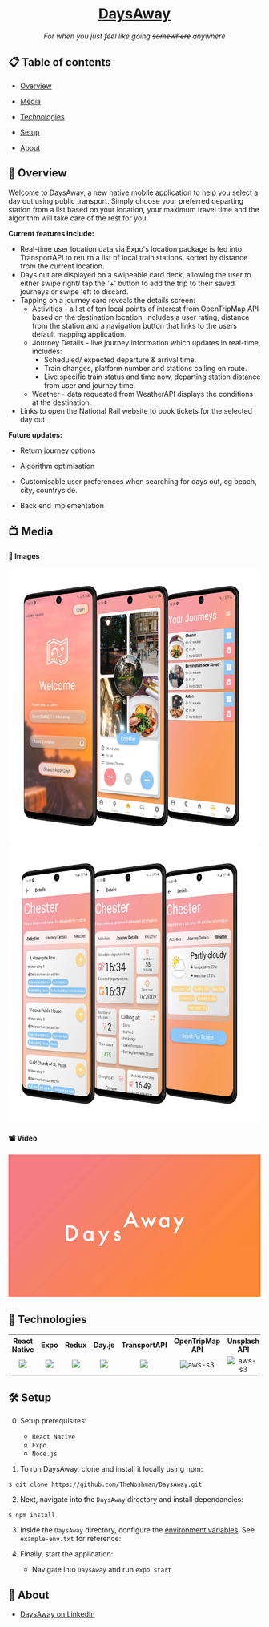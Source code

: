 <h1 align="center">
  <a href="#">
    DaysAway
  </a>
</h1>
<div align="center"> <i>For when you just feel like going <del>somewhere</del> anywhere</i></div>

## 📋 Table of contents

* [Overview](#-overview)

* [Media](#-media)

* [Technologies](#-technologies)

* [Setup](#-setup)

* [About](#-about)

  

## 🔭 Overview

Welcome to DaysAway, a new native mobile application to help you select a day out using public transport. Simply choose your preferred departing station from a list based on your location, your maximum travel time and the algorithm will take care of the rest for you. 

**Current features include:**

- Real-time user location data via Expo's location package is fed into TransportAPI to return a list of local train stations, sorted by distance from the current location.
- Days out are displayed on a swipeable card deck, allowing the user to either swipe right/ tap the '+' button to add the trip to their saved journeys or swipe left to discard.
- Tapping on a journey card reveals the details screen:
  - Activities - a list of ten local points of interest from OpenTripMap API based on the destination location, includes a user rating, distance from the station and a navigation button that links to the users default mapping application. 
  - Journey Details - live journey information which updates in real-time, includes:
    - Scheduled/ expected departure & arrival time.
    - Train changes, platform number and stations calling en route.
    - Live specific train status and time now, departing station distance from user and journey time.
  - Weather - data requested from WeatherAPI displays the conditions at the destination. 
- Links to open the National Rail website to book tickets for the selected day out.

**Future updates:**

  - Return journey options
  - Algorithm optimisation
  - Customisable user preferences when searching for days out, eg beach, city, countryside. 

- Back end implementation


## 📺 Media

#### 📸 Images
<div align="center">
<img src="https://github.com/TheNoshman/DaysAway/blob/main/assets/app-photos/firstthree.png?raw=true" height="550" />
<img src="https://github.com/TheNoshman/DaysAway/blob/main/assets/app-photos/secondthree.png?raw=true" height="550" />
</div>


#### 📽️ Video
[![DaysAway-thumbnail](https://github.com/TheNoshman/DaysAway/blob/main/assets/app-photos/vid-thumb.png)](https://youtu.be/mUuUEtV6Nt8)

## 🤖 Technologies

<div align="center">
   <table>
  <tr>
    <th style="text-align:center, width:400px">React Native</th>
    <th style="text-align:center">Expo</th>
    <th style="text-align:center">Redux</th>
    <th style="text-align:center">Day.js</th>
    <th style="text-align:center">TransportAPI</th>
    <th style="text-align:center">OpenTripMap API</th>
    <th style="text-align:center">Unsplash API</th>
    <th style="text-align:center">weatherAPI</th>
  </tr>
  <tr>
    <td style="text-align:center"><img src="https://img.icons8.com/nolan/64/react-native.png" style="align-items:center"/> </td>
    <td style="text-align:center"><img src="https://img.icons8.com/ios-glyphs/50/000000/chevron-up.png"/></td>
    <td style="text-align:center"><img src="https://img.icons8.com/color/48/000000/redux.png"/></td>
    <td style="text-align:center"><img src="https://user-images.githubusercontent.com/17680888/39081119-3057bbe2-456e-11e8-862c-646133ad4b43.png"  width="100"></td>
     <td style="text-align:center"><img src="https://img.icons8.com/fluent/48/000000/up.png" width="50" > </td>
    <td style="text-align:center"><img src="https://opentripmap.io/img/small_logo.svg" alt="aws-s3" width="50"></td>
    <td style="text-align:center"><img src="https://unsplash-assets.imgix.net/marketing/press-symbol.svg?auto=format&fit=crop&q=60" alt="aws-s3" width="50"></td>
    <td style="text-align:center"><img src="https://cdn.weatherapi.com/v4/images/weatherapi_logo.png" alt="aws-s3" height="50" ></td>
  </tr>
</table> 
</div>

## 🛠️ Setup

0. Setup prerequisites:
   * `React Native`
   * `Expo`
   * `Node.js`

1. To run DaysAway, clone and install it locally using npm:

```
$ git clone https://github.com/TheNoshman/DaysAway.git
```

2. Next, navigate into the `DaysAway` directory and install dependancies:

```
$ npm install
```

3. Inside the `DaysAway` directory, configure the [environment variables](https://medium.com/chingu/an-introduction-to-environment-variables-and-how-to-use-them-f602f66d15fa). See `example-env.txt` for reference:
4. Finally, start the application:

   * Navigate into `DaysAway` and run `expo start`

     

## 📖 About

* [DaysAway on LinkedIn](https://www.linkedin.com/company/daysawayapp)
